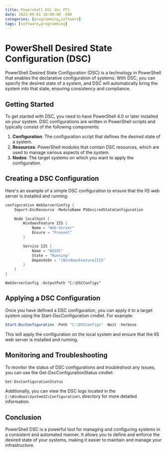 ```yaml
---
title: Powershell DSC doc PT1
date: 2023-09-01 10:00:00 -500
categories: [programming,software]
tags: [software,programming]
---
```

# PowerShell Desired State Configuration (DSC)
PowerShell Desired State Configuration (DSC) is a technology in PowerShell that enables the declarative configuration of systems. With DSC, you can specify the desired state of a system, and DSC will automatically bring the system into that state, ensuring consistency and compliance.
## Getting Started
To get started with DSC, you need to have PowerShell 4.0 or later installed on your system. DSC configurations are written in PowerShell scripts and typically consist of the following components:
1. **Configuration**: The configuration script that defines the desired state of a system.
2. **Resources**: PowerShell modules that contain DSC resources, which are used to manage various aspects of the system.
3. **Nodes**: The target systems on which you want to apply the configuration.
## Creating a DSC Configuration
Here's an example of a simple DSC configuration to ensure that the IIS web server is installed and running:
```powershell
configuration WebServerConfig {
    Import-DscResource -ModuleName PSDesiredStateConfiguration

    Node localhost {
        WindowsFeature IIS {
            Name = "Web-Server"
            Ensure = "Present"
        }

        Service IIS {
            Name = "W3SVC"
            State = "Running"
            DependsOn = "[WindowsFeature]IIS"
        }
    }
}
```
`WebServerConfig -OutputPath "C:\DSCConfigs"`
## Applying a DSC Configuration
Once you have defined a DSC configuration, you can apply it to a target system using the Start-DscConfiguration cmdlet. For example:
```powershell
Start-DscConfiguration -Path "C:\DSCConfigs" -Wait -Verbose
```
This will apply the configuration on the local system and ensure that the IIS web server is installed and running.
## Monitoring and Troubleshooting
To monitor the status of DSC configurations and troubleshoot any issues, you can use the Get-DscConfigurationStatus cmdlet:
```powershell
Get-DscConfigurationStatus
```
Additionally, you can view the DSC logs located in the `C:\Windows\System32\Configuration\`
directory for more detailed information.
## Conclusion
PowerShell DSC is a powerful tool for managing and configuring systems in a consistent and automated manner. It allows you to define and enforce the desired state of your systems, making it easier to maintain and manage your infrastructure.
